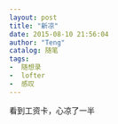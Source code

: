 ```yaml
---
layout: post
title: "新凉"
date: 2015-08-10 21:56:04
author: "Teng"
catalog: 随笔
tags:
-  随想录
-  lofter
-  感叹
---
```

看到工资卡，心凉了一半
